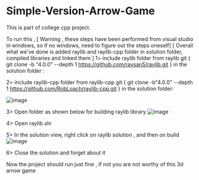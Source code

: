 # Simple-Version-Arrow-Game
This is part of college cpp project.

To run this , [ Warning , these steps have been performed from visual studio in windows, so if no windows, need to figure out the steps oneself]
              [ Overall what we've done is added raylib and raylib-cpp folder in solution folder, compiled libraries and linked them     ]
1> include raylib folder from raylib git
{ git clone -b "4.0.0" --depth 1 https://github.com/raysan5/raylib.git } in the solution folder :

2> include raylib-cpp folder from raylib-cpp git
{ git clone -b"4.0.0" --depth 1 https://github.com/RobLoach/raylib-cpp.git } in the solution folder:

![image](https://user-images.githubusercontent.com/83596423/183436020-76a09048-fbe3-41b6-bc23-7941c6b1e097.png)

3> Open folder as shown below for building raylib library
![image](https://user-images.githubusercontent.com/83596423/183440186-b66a52bb-65d5-4812-a7f1-af03362085bb.png)

4> Open raylib.sln

5> In the solution view, right click on raylib solution , and then on build 
![image](https://user-images.githubusercontent.com/83596423/183440644-09d30e7c-a200-48dd-96ce-63533e80e887.png)

6> Close the solution and forget about it 

Now the project should run just fine , if not you are not worthy of this 3d arrow game
